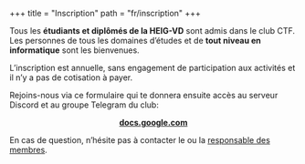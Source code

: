 +++
title = "Inscription"
path = "fr/inscription"
+++

Tous les **étudiants et diplômés de la HEIG-VD** sont admis dans le club CTF. Les personnes de tous les domaines d’études et de **tout niveau en informatique** sont les bienvenues.

L’inscription est annuelle, sans engagement de participation aux activités et il n’y a pas de cotisation à payer.

Rejoins-nous via ce formulaire qui te donnera ensuite accès au serveur Discord et au groupe Telegram du club:

<p align="center">
<a target="_blank" href="https://docs.google.com/forms/d/e/1FAIpQLSdQ3DWtiLpi9OEljdBpNflYOw4kBDGMT1cAW-Gn4Feg8isLUA/viewform?usp=sf_link" class="btn btn-primary"><b>docs.google.com</b></a>
</p>

En cas de question, n’hésite pas à contacter le ou la [responsable des membres](mailto:y-ctf@heig-vd.ch).
